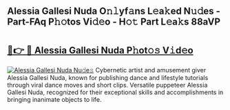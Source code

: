 ## Alessia Gallesi Nuda O𝚗𝚕yf𝚊ns L𝚎a𝚔ed N𝚞𝚍es - Part-FAq P𝚑𝚘tos Vi𝚍𝚎o - H𝚘𝚝 Part L𝚎a𝚔s 88aVP

# <h2><a href="http://kf0c4f.oniu.top/?m=Alessia+Gallesi+Nuda">🔗👉 🔴 Alessia Gallesi Nuda P𝚑ot𝚘𝚜 V𝚒d𝚎o</a></h2>

[![Alessia Gallesi Nuda Nu𝚍e𝚜](https://i.imgur.com/0qMVB7G.gif)](http://kf0c4f.oniu.top/?m=Alessia+Gallesi+Nuda)
Cybernetic artist and amusement giver Alessia Gallesi Nuda, known for publishing dance and lifestyle tutorials through viral dance moves and short clips. Versatile puppeteer Alessia Gallesi Nuda, recognized for their exceptional skills and accomplishments in bringing inanimate objects to life.  
